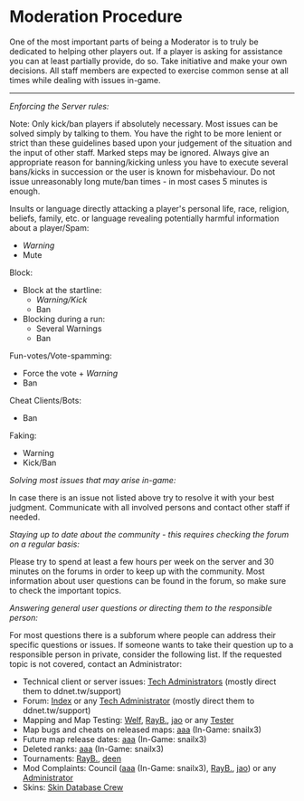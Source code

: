 # Moderation Procedure

One of the most important parts of being a Moderator is to truly be dedicated to helping other players out. If a player is asking for assistance you can at least partially provide, do so. Take initiative and make your own decisions. All staff members are expected to exercise common sense at all times while dealing with issues in-game.

---

*Enforcing the Server rules:*

Note: Only kick/ban players if absolutely necessary. Most issues can be solved simply by talking to them.
You have the right to be more lenient or strict than these guidelines based upon your judgement of the situation and the input of other staff. Marked steps may be ignored. Always give an appropriate reason for banning/kicking unless you have to execute several bans/kicks in succession or the user is known for misbehaviour. Do not issue unreasonably long mute/ban times - in most cases 5 minutes is enough.

Insults or language directly attacking a player's personal life, race, religion, beliefs, family, etc. or language revealing potentially harmful information about a player/Spam:
- *Warning*
- Mute

Block:
- Block at the startline:
    - *Warning/Kick*
    - Ban
- Blocking during a run:
    - Several Warnings
    - Ban

Fun-votes/Vote-spamming:
- Force the vote + *Warning*
- Ban

Cheat Clients/Bots:
- Ban

Faking:
- Warning
- Kick/Ban

*Solving most issues that may arise in-game:*

In case there is an issue not listed above try to resolve it with your best judgment. Communicate with all involved persons and contact other staff if needed.

*Staying up to date about the community - this requires checking the forum on a regular basis:*

Please try to spend at least a few hours per week on the server and 30 minutes on the forums in order to keep up with the community. Most information about user questions can be found in the forum, so make sure to check the important topics.

*Answering general user questions or directing them to the responsible person:*

For most questions there is a subforum where people can address their specific questions or issues. If someone wants to take their question up to a responsible person in private, consider the following list. If the requested topic is not covered, contact an Administrator:
- Technical client or server issues: [Tech Administrators](https://forum.ddnet.tw/memberlist.php?mode=group&g=21) (mostly direct them to ddnet.tw/support)
- Forum: [Index](https://forum.ddnet.tw/memberlist.php?mode=viewprofile&u=53) or any [Tech Administrator](https://forum.ddnet.tw/memberlist.php?mode=group&g=21) (mostly direct them to ddnet.tw/support)
- Mapping and Map Testing: [Welf](https://forum.ddnet.tw/memberlist.php?mode=viewprofile&u=142), [RayB.](https://forum.ddnet.tw/memberlist.php?mode=viewprofile&u=380), [jao](https://forum.ddnet.tw/memberlist.php?mode=viewprofile&u=1291) or any [Tester](https://forum.ddnet.tw/memberlist.php?mode=group&g=25)
- Map bugs and cheats on released maps: [aaa](https://forum.ddnet.tw/memberlist.php?mode=viewprofile&u=54) (In-Game: snailx3)
- Future map release dates: [aaa](https://forum.ddnet.tw/memberlist.php?mode=viewprofile&u=54) (In-Game: snailx3)
- Deleted ranks: [aaa](https://forum.ddnet.tw/memberlist.php?mode=viewprofile&u=54) (In-Game: snailx3)
- Tournaments: [RayB.](https://forum.ddnet.tw/memberlist.php?mode=viewprofile&u=380), [deen](https://forum.ddnet.tw/memberlist.php?mode=viewprofile&u=2)
- Mod Complaints: Council ([aaa](https://forum.ddnet.tw/memberlist.php?mode=viewprofile&u=54) (In-Game: snailx3), [RayB.](https://forum.ddnet.tw/memberlist.php?mode=viewprofile&u=380), [jao](https://forum.ddnet.tw/memberlist.php?mode=viewprofile&u=1291)) or any [Administrator](https://forum.ddnet.tw/memberlist.php?mode=group&g=5)
- Skins: [Skin Database Crew](https://forum.ddnet.tw/memberlist.php?mode=group&g=33)

